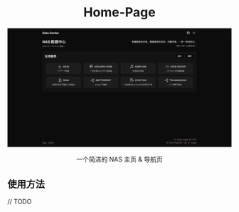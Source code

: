 <h1 align="center">Home-Page</h1>

![example](./public/example.png)

<p align="center">一个简洁的 NAS 主页 & 导航页</p>

## 使用方法

// TODO
